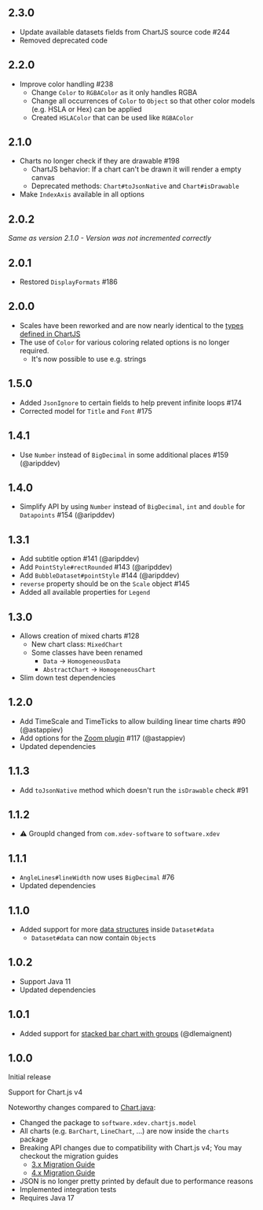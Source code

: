## 2.3.0
* Update available datasets fields from ChartJS source code #244
* Removed deprecated code

## 2.2.0
* Improve color handling #238
  * Change ``Color`` to ``RGBAColor`` as it only handles RGBA
  * Change all occurrences of ``Color`` to ``Object`` so that other color models (e.g. HSLA or Hex) can be applied
  * Created ``HSLAColor`` that can be used like ``RGBAColor``

## 2.1.0
* Charts no longer check if they are drawable #198
  * ChartJS behavior: If a chart can't be drawn it will render a empty canvas
  * Deprecated methods: ``Chart#toJsonNative`` and ``Chart#isDrawable``
* Make ``IndexAxis`` available in all options

## 2.0.2
_Same as version 2.1.0 - Version was not incremented correctly_

## 2.0.1
* Restored ``DisplayFormats`` #186

## 2.0.0
* Scales have been reworked and are now nearly identical to the [types defined in ChartJS](https://github.com/chartjs/Chart.js/blob/v4.4.3/src/types/index.d.ts)
* The use of ``Color`` for various coloring related options is no longer required. 
  * It's now possible to use e.g. strings

## 1.5.0
* Added ``JsonIgnore`` to certain fields to help prevent infinite loops #174
* Corrected model for ``Title`` and ``Font`` #175

## 1.4.1
* Use ``Number`` instead of ``BigDecimal`` in some additional places #159 (@aripddev)

## 1.4.0
* Simplify API by using ``Number`` instead of ``BigDecimal``, ``int`` and ``double`` for ``Datapoints`` #154 (@aripddev)

## 1.3.1
* Add subtitle option #141 (@aripddev)
* Add ``PointStyle#rectRounded`` #143 (@aripddev)
* Add ``BubbleDataset#pointStyle`` #144 (@aripddev)
* ``reverse`` property should be on the ``Scale`` object #145
* Added all available properties for ``Legend``

## 1.3.0
* Allows creation of mixed charts #128
  * New chart class: ``MixedChart``
  * Some classes have been renamed
    * ``Data`` -> ``HomogeneousData``
    * ``AbstractChart`` -> ``HomogeneousChart``
* Slim down test dependencies

## 1.2.0
* Add TimeScale and TimeTicks to allow building linear time charts #90 (@astappiev)
* Add options for the [Zoom plugin](https://www.chartjs.org/chartjs-plugin-zoom/latest/) #117 (@astappiev)
* Updated dependencies

## 1.1.3
* Add ``toJsonNative`` method which doesn't run the ``isDrawable`` check #91

## 1.1.2
* ⚠️ GroupId changed from ``com.xdev-software`` to ``software.xdev``

## 1.1.1
* ``AngleLines#lineWidth`` now uses ``BigDecimal`` #76
* Updated dependencies

## 1.1.0
* Added support for more [data structures](https://www.chartjs.org/docs/4.4.0/general/data-structures.html) inside ``Dataset#data``
  * ``Dataset#data`` can now contain ``Object``s

## 1.0.2
* Support Java 11
* Updated dependencies

## 1.0.1
* Added support for [stacked bar chart with groups](https://www.chartjs.org/docs/4.4.0/samples/bar/stacked-groups.html) (@dlemaignent)

## 1.0.0
Initial release

Support for Chart.js v4

Noteworthy changes compared to [Chart.java](https://github.com/mdewilde/chart):
* Changed the package to ``software.xdev.chartjs.model``
* All charts (e.g. ``BarChart``, ``LineChart``, ...) are now inside the ``charts`` package
* Breaking API changes due to compatibility with Chart.js v4; You may checkout the migration guides
  * [3.x Migration Guide](https://www.chartjs.org/docs/4.3.0/migration/v3-migration.html)
  * [4.x Migration Guide](https://www.chartjs.org/docs/4.3.0/migration/v4-migration.html)
* JSON is no longer pretty printed by default due to performance reasons
* Implemented integration tests
* Requires Java 17
